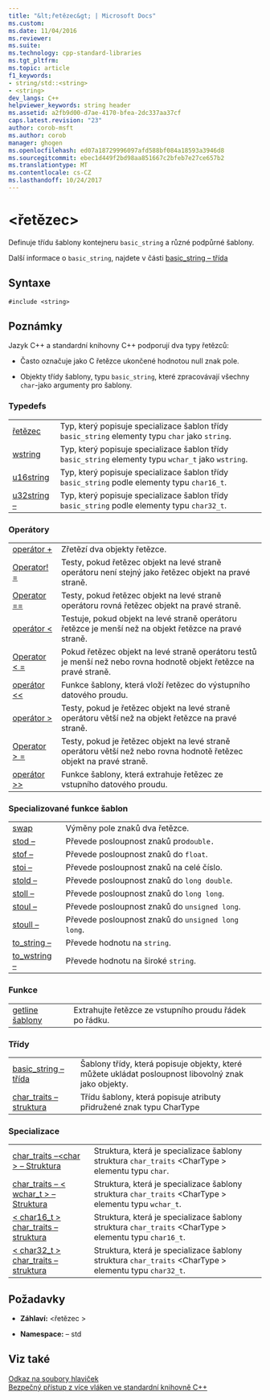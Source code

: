 ```yaml
---
title: "&lt;řetězec&gt; | Microsoft Docs"
ms.custom: 
ms.date: 11/04/2016
ms.reviewer: 
ms.suite: 
ms.technology: cpp-standard-libraries
ms.tgt_pltfrm: 
ms.topic: article
f1_keywords:
- string/std::<string>
- <string>
dev_langs: C++
helpviewer_keywords: string header
ms.assetid: a2fb9d00-d7ae-4170-bfea-2dc337aa37cf
caps.latest.revision: "23"
author: corob-msft
ms.author: corob
manager: ghogen
ms.openlocfilehash: ed07a18729996097afd588bf084a18593a3946d8
ms.sourcegitcommit: ebec1d449f2bd98aa851667c2bfeb7e27ce657b2
ms.translationtype: MT
ms.contentlocale: cs-CZ
ms.lasthandoff: 10/24/2017
---
```

# <a name="ltstringgt"></a>&lt;řetězec&gt;
Definuje třídu šablony kontejneru `basic_string` a různé podpůrné šablony.  
  
 Další informace o `basic_string`, najdete v části [basic_string – třída](../standard-library/basic-string-class.md)  
  
## <a name="syntax"></a>Syntaxe  
  
```  
#include <string>  
```  
  
## <a name="remarks"></a>Poznámky  
 Jazyk C++ a standardní knihovny C++ podporují dva typy řetězců:  
  
-   Často označuje jako C řetězce ukončené hodnotou null znak pole.  
  
-   Objekty třídy šablony, typu `basic_string`, které zpracovávají všechny `char`-jako argumenty pro šablony.  
  
### <a name="typedefs"></a>Typedefs  
  
|||  
|-|-|  
|[řetězec](../standard-library/string-typedefs.md#string)|Typ, který popisuje specializace šablon třídy `basic_string` elementy typu `char` jako `string`.|  
|[wstring](../standard-library/string-typedefs.md#wstring)|Typ, který popisuje specializace šablon třídy `basic_string` elementy typu `wchar_t` jako `wstring`.|  
|[u16string](../standard-library/string-typedefs.md#u16string)|Typ, který popisuje specializace šablon třídy `basic_string` podle elementy typu `char16_t`.|  
|[u32string –](../standard-library/string-typedefs.md#u32string)|Typ, který popisuje specializace šablon třídy `basic_string` podle elementy typu `char32_t`.|  
  
### <a name="operators"></a>Operátory  
  
|||  
|-|-|  
|[operátor +](../standard-library/string-operators.md#op_add)|Zřetězí dva objekty řetězce.|  
|[Operator! =](../standard-library/string-operators.md#op_neq)|Testy, pokud řetězec objekt na levé straně operátoru není stejný jako řetězec objekt na pravé straně.|  
|[Operator ==](../standard-library/string-operators.md#op_eq_eq)|Testy, pokud řetězec objekt na levé straně operátoru rovná řetězec objekt na pravé straně.|  
|[operátor <](../standard-library/string-operators.md#op_lt)|Testuje, pokud objekt na levé straně operátoru řetězce je menší než na objekt řetězce na pravé straně.|  
|[Operator < =](../standard-library/string-operators.md#op_lt_eq)|Pokud řetězec objekt na levé straně operátoru testů je menší než nebo rovna hodnotě objekt řetězce na pravé straně.|  
|[operátor <\<](../standard-library/string-operators.md#op_lt_lt)|Funkce šablony, která vloží řetězec do výstupního datového proudu.|  
|[operátor >](../standard-library/string-operators.md#op_gt)|Testy, pokud je řetězec objekt na levé straně operátoru větší než na objekt řetězce na pravé straně.|  
|[Operator > =](../standard-library/string-operators.md#op_gt_eq)|Testy, pokud je řetězec objekt na levé straně operátoru větší než nebo rovna hodnotě řetězec objekt na pravé straně.|  
|[operátor >>](../standard-library/string-operators.md#op_gt_gt)|Funkce šablony, která extrahuje řetězec ze vstupního datového proudu.|  
  
### <a name="specialized-template-functions"></a>Specializované funkce šablon  
  
|||  
|-|-|  
|[swap](../standard-library/string-functions.md#swap)|Výměny pole znaků dva řetězce.|  
|[stod –](../standard-library/string-functions.md#stod)|Převede posloupnost znaků pro`double.`|  
|[stof –](../standard-library/string-functions.md#stof)|Převede posloupnost znaků do `float`.|  
|[stoi –](../standard-library/string-functions.md#stoi)|Převede posloupnost znaků na celé číslo.|  
|[stold –](../standard-library/string-functions.md#stold)|Převede posloupnost znaků do `long double`.|  
|[stoll –](../standard-library/string-functions.md#stoll)|Převede posloupnost znaků do `long long`.|  
|[stoul –](../standard-library/string-functions.md#stoul)|Převede posloupnost znaků do `unsigned long`.|  
|[stoull –](../standard-library/string-functions.md#stoull)|Převede posloupnost znaků do `unsigned long long`.|  
|[to_string –](../standard-library/string-functions.md#to_string)|Převede hodnotu na `string`.|  
|[to_wstring –](../standard-library/string-functions.md#to_wstring)|Převede hodnotu na široké `string`.|  
  
### <a name="functions"></a>Funkce  
  
|||  
|-|-|  
|[getline šablony](../standard-library/string-functions.md#getline)|Extrahujte řetězce ze vstupního proudu řádek po řádku.|  
  
### <a name="classes"></a>Třídy  
  
|||  
|-|-|  
|[basic_string – třída](../standard-library/basic-string-class.md)|Šablony třídy, která popisuje objekty, které můžete ukládat posloupnost libovolný znak jako objekty.|  
|[char_traits – struktura](../standard-library/char-traits-struct.md)|Třídu šablony, která popisuje atributy přidružené znak typu CharType|  
  
### <a name="specializations"></a>Specializace  
  
|||  
|-|-|  
|[char_traits –\<char > – Struktura](../standard-library/char-traits-char-struct.md)|Struktura, která je specializace šablony struktura `char_traits` \<CharType > elementu typu `char`.|  
|[char_traits – < wchar_t > – Struktura](../standard-library/char-traits-wchar-t-struct.md)|Struktura, která je specializace šablony struktura `char_traits` \<CharType > elementu typu `wchar_t`.|  
|[< char16_t > char_traits – struktura](../standard-library/char-traits-char16-t-struct.md)|Struktura, která je specializace šablony struktura `char_traits` \<CharType > elementu typu `char16_t`.|  
|[< char32_t > char_traits – struktura](../standard-library/char-traits-char32-t-struct.md)|Struktura, která je specializace šablony struktura `char_traits` \<CharType > elementu typu `char32_t`.|  
  
## <a name="requirements"></a>Požadavky  
  
- **Záhlaví:** \<řetězec >  
  
- **Namespace:** – std  
  
## <a name="see-also"></a>Viz také  
 [Odkaz na soubory hlaviček](../standard-library/cpp-standard-library-header-files.md)   
 [Bezpečný přístup z více vláken ve standardní knihovně C++](../standard-library/thread-safety-in-the-cpp-standard-library.md)




